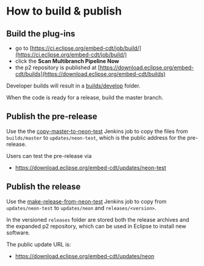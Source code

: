 # How to build & publish

## Build the plug-ins

- go to [https://ci.eclipse.org/embed-cdt/job/build/](https://ci.eclipse.org/embed-cdt/job/build/)
- click the **Scan Multibranch Pipeline Now**
- the p2 repository is published at
[https://download.eclipse.org/embed-cdt/builds](https://download.eclipse.org/embed-cdt/builds)

Developer builds will result in a [builds/develop](https://download.eclipse.org/embed-cdt/builds) folder.

When the code is ready for a release, build the master branch.


## Publish the pre-release

Use the the [copy-master-to-neon-test]('https://ci.eclipse.org/embed-cdt/job/copy-master-to-neon-test') 
Jenkins job to copy the files from `builds/master` to `updates/neon-test`, which is the public address 
for the pre-release.

Users can test the pre-release via

- https://download.eclipse.org/embed-cdt/updates/neon-test

## Publish the release

Use the [make-release-from-neon-test](https://ci.eclipse.org/embed-cdt/job/make-release-from-neon-test/) 
Jenkins job to copy from `updates/neon-test` to `updates/neon` and `releases/<version>`.

In the versioned `releases` folder are stored both the release archives and the expanded p2 repository,
which can be used in Eclipse to install new software.

The public update URL is:

- https://download.eclipse.org/embed-cdt/updates/neon
